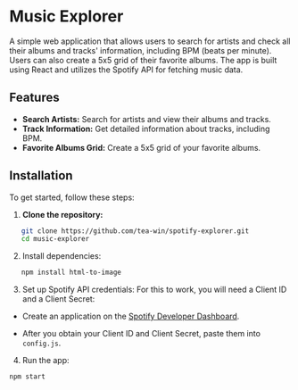 # Music Explorer

A simple web application that allows users to search for artists and check all their albums and tracks' information, including BPM (beats per minute). Users can also create a 5x5 grid of their favorite albums. The app is built using React and utilizes the Spotify API for fetching music data.

## Features

- **Search Artists:** Search for artists and view their albums and tracks.
- **Track Information:** Get detailed information about tracks, including BPM.
- **Favorite Albums Grid:** Create a 5x5 grid of your favorite albums.

## Installation

To get started, follow these steps:

1. **Clone the repository:**

```bash
   git clone https://github.com/tea-win/spotify-explorer.git
   cd music-explorer
```

2. Install dependencies:

```bash
   npm install html-to-image
```

3. Set up Spotify API credentials:
   For this to work, you will need a Client ID and a Client Secret:

- Create an application on the [Spotify Developer Dashboard](https://developer.spotify.com/documentation/web-api/tutorials/getting-started#request-an-access-token).

- After you obtain your Client ID and Client Secret, paste them into `config.js`.

4. Run the app:

```bash
npm start
```
